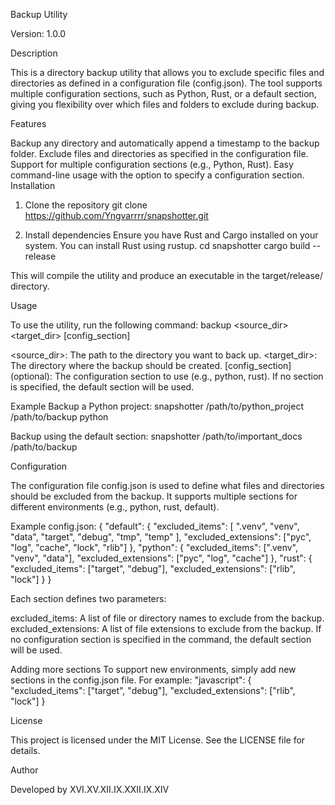 Backup Utility

Version: 1.0.0

Description

This is a directory backup utility that allows you to exclude specific files and directories as defined in a configuration file (config.json). The tool supports multiple configuration sections, such as Python, Rust, or a default section, giving you flexibility over which files and folders to exclude during backup.

Features

Backup any directory and automatically append a timestamp to the backup folder.
Exclude files and directories as specified in the configuration file.
Support for multiple configuration sections (e.g., Python, Rust).
Easy command-line usage with the option to specify a configuration section.
Installation

1. Clone the repository
   git clone https://github.com/Yngvarrrr/snapshotter.git

2. Install dependencies
   Ensure you have Rust and Cargo installed on your system. You can install Rust using rustup.
   cd snapshotter
   cargo build --release

This will compile the utility and produce an executable in the target/release/ directory.

Usage

To use the utility, run the following command:
backup <source_dir> <target_dir> [config_section]

<source_dir>: The path to the directory you want to back up.
<target_dir>: The directory where the backup should be created.
[config_section] (optional): The configuration section to use (e.g., python, rust). If no section is specified, the default section will be used.

Example
Backup a Python project:
snapshotter /path/to/python_project /path/to/backup python

Backup using the default section:
snapshotter /path/to/important_docs /path/to/backup

Configuration

The configuration file config.json is used to define what files and directories should be excluded from the backup.
It supports multiple sections for different environments (e.g., python, rust, default).

Example config.json:
{
  "default": {
    "excluded_items": [
      ".venv",
      "venv",
      "data",
      "target",
      "debug",
      "tmp",
      "temp"
    ],
    "excluded_extensions": ["pyc", "log", "cache", "lock", "rlib"]
  },
  "python": {
    "excluded_items": [".venv", "venv", "data"],
    "excluded_extensions": ["pyc", "log", "cache"]
  },
  "rust": {
    "excluded_items": ["target", "debug"],
    "excluded_extensions": ["rlib", "lock"]
  }
}

Each section defines two parameters:

excluded_items: A list of file or directory names to exclude from the backup.
excluded_extensions: A list of file extensions to exclude from the backup.
If no configuration section is specified in the command, the default section will be used.

Adding more sections
To support new environments, simply add new sections in the config.json file. For example:
  "javascript": {
    "excluded_items": ["target", "debug"],
    "excluded_extensions": ["rlib", "lock"]
  }

License

This project is licensed under the MIT License. See the LICENSE file for details.

Author

Developed by XVI.XV.XII.IX.XXII.IX.XIV
